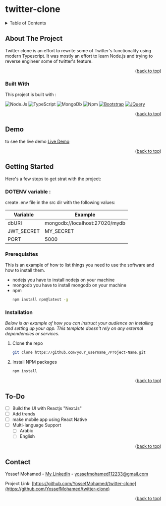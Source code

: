 
# twitter-clone
<!-- TABLE OF CONTENTS -->
<details>
  <summary>Table of Contents</summary>
  <ol>
    <li>
      <a href="#about-the-project">About The Project</a>
      <ul>
        <li><a href="#built-with">Built With</a></li>
      </ul>
    </li>
        <li><a href="#demo">Demo</a></li>
    <li>
      <a href="#getting-started">Getting Started</a>
      <ul>
        <li><a href="#prerequisites">Prerequisites</a></li>
        <li><a href="#installation">Installation</a></li>
      </ul>
    </li>
    <li><a href="#to-do"> To-Do</a></li>
    <li><a href="#contact">Contact</a></li>
  </ol>
</details>



<!-- ABOUT THE PROJECT -->
## About The Project
Twitter clone is an effort to rewrite some of Twitter's functionality using modern Typescript. It was mostly an effort to learn Node.js and trying to reverse engineer some of twitter's feature.<p align="right">(<a href="#twitter-clone">back to top</a>)</p>



### Built With

This project is built with :

![Node.Js](https://img.shields.io/badge/Node.js-43853D?style=for-the-badge&logo=node.js&logoColor=white)
![TypeScript](https://img.shields.io/badge/typescript-%23007ACC.svg?style=for-the-badge&logo=typescript&logoColor=white)
![MongoDb](http://img.shields.io/badge/-MongoDb-white?style=flat-square&logo=mongodb)
![Npm](http://img.shields.io/badge/-Npm-white?style=flat-square&logo=npm&logoColor=white)
 [![Bootstrap][Bootstrap.com]][Bootstrap-url]
 [![JQuery][JQuery.com]][JQuery-url]

<p align="right">(<a href="#twitter-clone">back to top</a>)</p>

<!-- Demo -->
## Demo

to see the live demo [Live Demo](https://twitter-clone-6ij7.onrender.com/)

<p align="right">(<a href="#twitter-clone">back to top</a>)</p>



<!-- GETTING STARTED -->
## Getting Started

Here's a few steps to get strat with the project:



### DOTENV variable :

create .env file in the src dir with the following values:

| Variable   | Example                        |
| ---------- | ------------------------------ |
| dbURI      | mongodb://localhost:27020/mydb |
| JWT_SECRET | MY_SECRET                      |
| PORT       | 5000                           |


### Prerequisites

This is an example of how to list things you need to use the software and how to install them.
* nodejs
	you have to install nodejs on your machine 
* mongodb
	you have to install mongodb on your machine
* npm
  ```sh
  npm install npm@latest -g
  ```

### Installation

_Below is an example of how you can instruct your audience on installing and setting up your app. This template doesn't rely on any external dependencies or services._

1. Clone the repo
   ```sh
   git clone https://github.com/your_username_/Project-Name.git
   ```
2. Install NPM packages
   ```sh
   npm install
   ```

<p align="right">(<a href="#twitter-clone">back to top</a>)</p>





<!-- ROADMAP -->
## To-Do

- [ ] Build the UI with Reactjs "NextJs"
- [ ]  Add trends
- [ ]  make mobile app using React Native 
- [ ] Multi-language Support
    - [ ] Arabic
    - [ ] English

<p align="right">(<a href="#twitter-clone">back to top</a>)</p>



<!-- CONTACT -->
## Contact

Yossef Mohamed - [My LinkedIn](https://www.linkedin.com/in/yossef-mohamed-57996a181/) - yossefmohamed112233@gmail.com

Project Link: [https://github.com/YossefMohamed/twitter-clone](https://github.com/YossefMohamed/twitter-clone)

<p align="right">(<a href="#twitter-clone">back to top</a>)</p>

<!-- MARKDOWN LINKS & IMAGES -->
<!-- https://www.markdownguide.org/basic-syntax/#reference-style-links -->
[contributors-shield]: https://img.shields.io/github/contributors/othneildrew/Best-README-Template.svg?style=for-the-badge
[contributors-url]: https://github.com/othneildrew/Best-README-Template/graphs/contributors
[forks-shield]: https://img.shields.io/github/forks/othneildrew/Best-README-Template.svg?style=for-the-badge
[forks-url]: https://github.com/othneildrew/Best-README-Template/network/members
[stars-shield]: https://img.shields.io/github/stars/othneildrew/Best-README-Template.svg?style=for-the-badge
[stars-url]: https://github.com/othneildrew/Best-README-Template/stargazers
[issues-shield]: https://img.shields.io/github/issues/othneildrew/Best-README-Template.svg?style=for-the-badge
[issues-url]: https://github.com/othneildrew/Best-README-Template/issues
[license-shield]: https://img.shields.io/github/license/othneildrew/Best-README-Template.svg?style=for-the-badge
[license-url]: https://github.com/othneildrew/Best-README-Template/blob/master/LICENSE.txt
[linkedin-shield]: https://img.shields.io/badge/-LinkedIn-black.svg?style=for-the-badge&logo=linkedin&colorB=555
[linkedin-url]: https://linkedin.com/in/othneildrew
[product-screenshot]: images/screenshot.png
[Next.js]: https://img.shields.io/badge/next.js-000000?style=for-the-badge&logo=nextdotjs&logoColor=white
[Next-url]: https://nextjs.org/
[React.js]: https://img.shields.io/badge/React-20232A?style=for-the-badge&logo=react&logoColor=61DAFB
[React-url]: https://reactjs.org/
[Vue.js]: https://img.shields.io/badge/Vue.js-35495E?style=for-the-badge&logo=vuedotjs&logoColor=4FC08D
[Vue-url]: https://vuejs.org/
[Angular.io]: https://img.shields.io/badge/Angular-DD0031?style=for-the-badge&logo=angular&logoColor=white
[Angular-url]: https://angular.io/
[Svelte.dev]: https://img.shields.io/badge/Svelte-4A4A55?style=for-the-badge&logo=svelte&logoColor=FF3E00
[Svelte-url]: https://svelte.dev/
[Laravel.com]: https://img.shields.io/badge/Laravel-FF2D20?style=for-the-badge&logo=laravel&logoColor=white
[Laravel-url]: https://laravel.com
[Bootstrap.com]: https://img.shields.io/badge/Bootstrap-563D7C?style=for-the-badge&logo=bootstrap&logoColor=white
[Bootstrap-url]: https://getbootstrap.com
[JQuery.com]: https://img.shields.io/badge/jQuery-0769AD?style=for-the-badge&logo=jquery&logoColor=white
[JQuery-url]: https://jquery.com 




